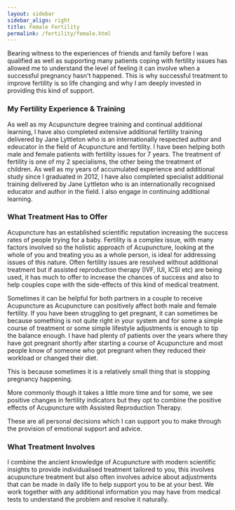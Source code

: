 ```yaml
---
layout: sidebar
sidebar_align: right
title: Female Fertility
permalink: /fertility/female.html
---
```


 Bearing witness to the experiences of friends and family before I was qualified as well as supporting many patients coping with fertility issues has allowed me to understand the level of feeling it can involve when a successful pregnancy hasn't happened. This is why successful treatment to improve fertility is so life changing and why I am deeply invested in providing this kind of support. 

### My Fertility Experience & Training
As well as my Acupuncture degree training and continual additional learning, I have also completed extensive additional fertility training delivered by Jane Lyttleton who is an internationally respected author and edeucator in the field of Acupuncture and fertility.  I have been helping both male and female patients with fertility issues for 7 years.
The treatment of fertility is one of my 2 specialisms, the other being the treatment of children. 
As well as my years of accumulated experience and additional study since I graduated in 2012, I have also completed specialist additional training delivered by Jane Lyttleton who is an internationally recognised educator and author in the field. I also engage in continuing additional learning.

### What Treatment Has to Offer
Acupuncture has an established scientific reputation increasing the success rates of people trying for a baby. 
Fertility is a complex issue, with many factors involved so the holistic approach of Acupuncture, looking at the whole of you and treating you as a whole person, is ideal for addressing issues of this nature.
Often fertility issues are resolved without additional treatment but if assisted reproduction therapy (IVF, IUI, ICSI etc) are being used, it has much to offer to increase the chances of success and also to help couples cope with the side-effects of this kind of medical treatment.

  Sometimes it can be helpful for both partners in a couple to receive Acupuncture as Acupuncture can positively affect both male and female fertility. If you have been struggling to get pregnant, it can sometimes be because something is not quite right in your system and for some a simple course of treatment or some simple lifestyle adjustments is enough to tip the balance enough. I have had plenty of patients over the years where they have got pregnant shortly after starting a course of Acupuncture and most people know of someone who got pregnant when they reduced their workload or changed their diet. 

This is because sometimes it is a relatively small thing that is stopping pregnancy happening. 

More commonly though it takes a little more time and for some, we see positive changes in fertility indicators but they opt to combine the positive effects of Acupuncture with Assisted Reproduction Therapy.

These are all personal decisions which I can support you to make through the provision of emotional support and advice.

### What Treatment Involves

 I combine the ancient knowledge of Acupuncture with modern scientific insights to provide individualised treatment tailored to you, this involves acupuncture treatment but also often involves advice about adjustments that can be made in daily life to help support you to be at your best. We work together with any additional information you may have from medical tests to understand the problem and resolve it naturally.

